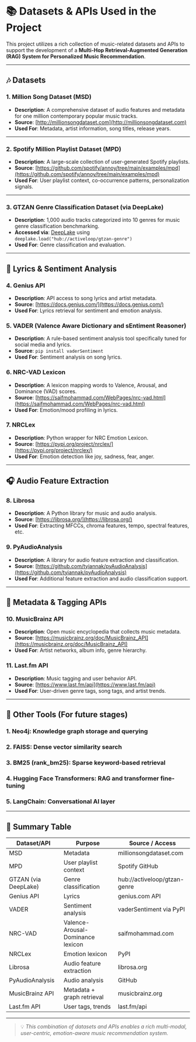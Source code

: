 # 📚 Datasets & APIs Used in the Project

This project utilizes a rich collection of music-related datasets and APIs to support the development of a **Multi-Hop Retrieval-Augmented Generation (RAG) System for Personalized Music Recommendation**.

---

## 🎶 Datasets

### 1. **Million Song Dataset (MSD)**

- **Description**: A comprehensive dataset of audio features and metadata for one million contemporary popular music tracks.
- **Source**: [http://millionsongdataset.com](http://millionsongdataset.com)
- **Used For**: Metadata, artist information, song titles, release years.

---

### 2. **Spotify Million Playlist Dataset (MPD)**

- **Description**: A large-scale collection of user-generated Spotify playlists.
- **Source**: [https://github.com/spotify/annoy/tree/main/examples/mpd](https://github.com/spotify/annoy/tree/main/examples/mpd)
- **Used For**: User playlist context, co-occurrence patterns, personalization signals.

---

### 3. **GTZAN Genre Classification Dataset** (via DeepLake)

- **Description**: 1,000 audio tracks categorized into 10 genres for music genre classification benchmarking.
- **Accessed via**: [DeepLake](https://activeloop.ai) using `deeplake.load("hub://activeloop/gtzan-genre")`
- **Used For**: Genre classification and evaluation.

---

## 🎤 Lyrics & Sentiment Analysis

### 4. **Genius API**

- **Description**: API access to song lyrics and artist metadata.
- **Source**: [https://docs.genius.com/](https://docs.genius.com/)
- **Used For**: Lyrics retrieval for sentiment and emotion analysis.

### 5. **VADER (Valence Aware Dictionary and sEntiment Reasoner)**

- **Description**: A rule-based sentiment analysis tool specifically tuned for social media and lyrics.
- **Source**: `pip install vaderSentiment`
- **Used For**: Sentiment analysis on song lyrics.

### 6. **NRC-VAD Lexicon**

- **Description**: A lexicon mapping words to Valence, Arousal, and Dominance (VAD) scores.
- **Source**: [https://saifmohammad.com/WebPages/nrc-vad.html](https://saifmohammad.com/WebPages/nrc-vad.html)
- **Used For**: Emotion/mood profiling in lyrics.

### 7. **NRCLex**

- **Description**: Python wrapper for NRC Emotion Lexicon.
- **Source**: [https://pypi.org/project/nrclex/](https://pypi.org/project/nrclex/)
- **Used For**: Emotion detection like joy, sadness, fear, anger.

---

## 🎧 Audio Feature Extraction

### 8. **Librosa**

- **Description**: A Python library for music and audio analysis.
- **Source**: [https://librosa.org/](https://librosa.org/)
- **Used For**: Extracting MFCCs, chroma features, tempo, spectral features, etc.

### 9. **PyAudioAnalysis**

- **Description**: A library for audio feature extraction and classification.
- **Source**: [https://github.com/tyiannak/pyAudioAnalysis](https://github.com/tyiannak/pyAudioAnalysis)
- **Used For**: Additional feature extraction and audio classification support.

---

## 🎼 Metadata & Tagging APIs

### 10. **MusicBrainz API**

- **Description**: Open music encyclopedia that collects music metadata.
- **Source**: [https://musicbrainz.org/doc/MusicBrainz_API](https://musicbrainz.org/doc/MusicBrainz_API)
- **Used For**: Artist networks, album info, genre hierarchy.

### 11. **Last.fm API**

- **Description**: Music tagging and user behavior API.
- **Source**: [https://www.last.fm/api](https://www.last.fm/api)
- **Used For**: User-driven genre tags, song tags, and artist trends.

---

## 🧰 Other Tools (For future stages)

### 1. Neo4j: Knowledge graph storage and querying

### 2. FAISS: Dense vector similarity search

### 3. BM25 (rank_bm25): Sparse keyword-based retrieval

### 4. Hugging Face Transformers: RAG and transformer fine-tuning

### 5. LangChain: Conversational AI layer

---

## 📌 Summary Table

| Dataset/API          | Purpose                           | Source / Access              |
| -------------------- | --------------------------------- | ---------------------------- |
| MSD                  | Metadata                          | millionsongdataset.com       |
| MPD                  | User playlist context             | Spotify GitHub               |
| GTZAN (via DeepLake) | Genre classification              | hub://activeloop/gtzan-genre |
| Genius API           | Lyrics                            | genius.com API               |
| VADER                | Sentiment analysis                | vaderSentiment via PyPI      |
| NRC-VAD              | Valence-Arousal-Dominance lexicon | saifmohammad.com             |
| NRCLex               | Emotion lexicon                   | PyPI                         |
| Librosa              | Audio feature extraction          | librosa.org                  |
| PyAudioAnalysis      | Audio analysis                    | GitHub                       |
| MusicBrainz API      | Metadata + graph retrieval        | musicbrainz.org              |
| Last.fm API          | User tags, trends                 | last.fm/api                  |

---

> 💡 _This combination of datasets and APIs enables a rich multi-modal, user-centric, emotion-aware music recommendation system._
